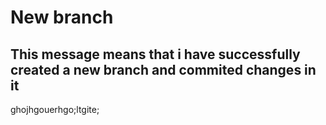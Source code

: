 # New branch

## This message means that i have successfully created a new branch and commited changes in it

ghojhgouerhgo;ltgite;